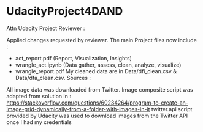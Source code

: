 # UdacityProject4DAND

Attn Udacity Project Reviewer : 

Applied changes requested by reviewer.
The main Project files now include :
- act_report.pdf (Report, Visualization, Insights)
- wrangle_act.ipynb (Data gather, assess, clean, analyze, visualize)
- wrangle_report.pdf
My cleaned data are in Data/dfi_clean.csv & Data/dfa_clean.csv.
Sources :

All image data was downloaded from Twitter.
Image composite script was adapted from solution in : https://stackoverflow.com/questions/60234264/program-to-create-an-image-grid-dynamically-from-a-folder-with-images-in-it
twitter.api script provided by Udacity was used to download images from the Twitter API once I had my credentials
